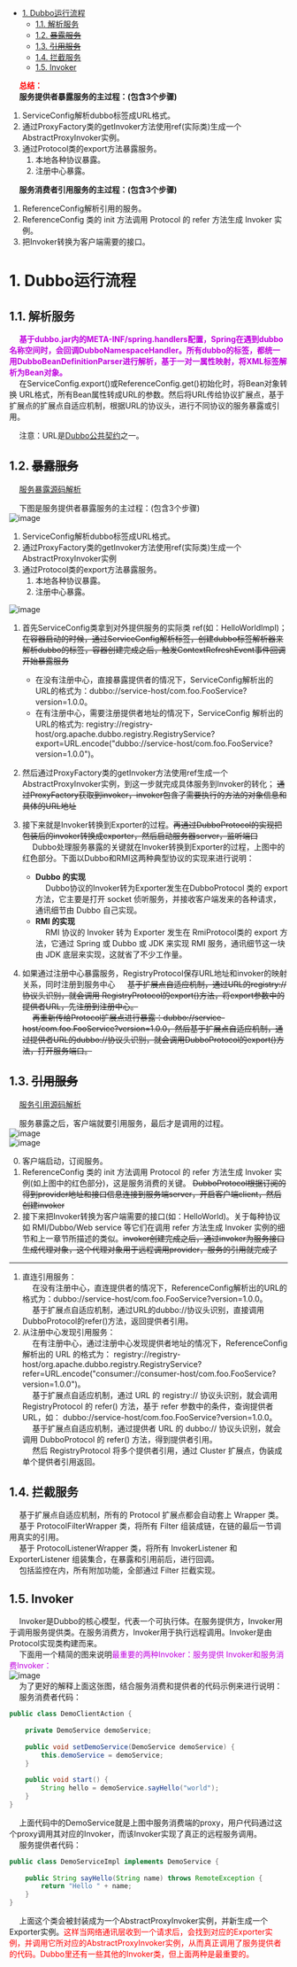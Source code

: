 <!-- TOC -->

- [1. Dubbo运行流程](#1-dubbo运行流程)
    - [1.1. 解析服务](#11-解析服务)
    - [1.2. ~~暴露服务~~](#12-暴露服务)
    - [1.3. ~~引用服务~~](#13-引用服务)
    - [1.4. 拦截服务](#14-拦截服务)
    - [1.5. Invoker](#15-invoker)

<!-- /TOC -->


&emsp; **<font color = "red">总结：</font>**  
&emsp; **服务提供者暴露服务的主过程：(包含3个步骤)**  
1. ServiceConfig解析dubbo标签成URL格式。  
2. 通过ProxyFactory类的getInvoker方法使用ref(实际类)生成一个AbstractProxyInvoker实例。  
3. 通过Protocol类的export方法暴露服务。  
	1. 本地各种协议暴露。  
	2. 注册中心暴露。  


&emsp; **服务消费者引用服务的主过程：(包含3个步骤)**  
1. ReferenceConfig解析引用的服务。  
2. ReferenceConfig 类的 init 方法调用 Protocol 的 refer 方法生成 Invoker 实例。  
3. 把Invoker转换为客户端需要的接口。  



# 1. Dubbo运行流程  
## 1.1. 解析服务  
&emsp; **<font color = "clime">基于dubbo.jar内的META-INF/spring.handlers配置，Spring在遇到dubbo名称空间时，会回调DubboNamespaceHandler。所有dubbo的标签，都统一用DubboBeanDefinitionParser进行解析，基于一对一属性映射，将XML标签解析为Bean对象。</font>**  
&emsp; 在ServiceConfig.export()或ReferenceConfig.get()初始化时，将Bean对象转换 URL格式，所有Bean属性转成URL的参数。然后将URL传给协议扩展点，基于扩展点的扩展点自适应机制，根据URL的协议头，进行不同协议的服务暴露或引用。  

&emsp; 注意：URL是[Dubbo公共契约](https://dubbo.apache.org/zh/docs/v2.7/dev/contract/)之一。    

## 1.2. ~~暴露服务~~  
&emsp; [服务暴露源码解析](/docs/microService/dubbo/export.md)  

&emsp; 下图是服务提供者暴露服务的主过程：(包含3个步骤)  
![image](https://gitee.com/wt1814/pic-host/raw/master/images/microService/Dubbo/dubbo-29.png)   


1. ServiceConfig解析dubbo标签成URL格式。  
2. 通过ProxyFactory类的getInvoker方法使用ref(实际类)生成一个AbstractProxyInvoker实例
3. 通过Protocol类的export方法暴露服务。  
	1. 本地各种协议暴露。
	2. 注册中心暴露。  



![image](https://gitee.com/wt1814/pic-host/raw/master/images/microService/Dubbo/dubbo-53.png)   

1. 首先ServiceConfig类拿到对外提供服务的实际类 ref(如：HelloWorldImpl)； ~~在容器启动的时候，通过ServiceConfig解析标签，创建dubbo标签解析器来解析dubbo的标签，容器创建完成之后，触发ContextRefreshEvent事件回调开始暴露服务~~  
    * 在没有注册中心，直接暴露提供者的情况下，ServiceConfig解析出的URL的格式为：dubbo://service-host/com.foo.FooService?version=1.0.0。
    * 在有注册中心，需要注册提供者地址的情况下，ServiceConfig 解析出的URL的格式为: registry://registry-host/org.apache.dubbo.registry.RegistryService?export=URL.encode("dubbo://service-host/com.foo.FooService?version=1.0.0")。  
2. 然后通过ProxyFactory类的getInvoker方法使用ref生成一个AbstractProxyInvoker实例，到这一步就完成具体服务到Invoker的转化； ~~通过ProxyFactory获取到invoker，invoker包含了需要执行的方法的对象信息和具体的URL地址~~   
3. 接下来就是Invoker转换到Exporter的过程。~~再通过DubboProtocol的实现把包装后的invoker转换成exporter，然后启动服务器server，监听端口~~  
    &emsp; Dubbo处理服务暴露的关键就在Invoker转换到Exporter的过程，上图中的红色部分。下面以Dubbo和RMI这两种典型协议的实现来进行说明：  

    * **Dubbo 的实现**  
    &emsp; Dubbo协议的Invoker转为Exporter发生在DubboProtocol 类的 export 方法，它主要是打开 socket 侦听服务，并接收客户端发来的各种请求，通讯细节由 Dubbo 自己实现。  
    * **RMI 的实现**  
    &emsp; RMI 协议的 Invoker 转为 Exporter 发生在 RmiProtocol类的 export 方法，它通过 Spring 或 Dubbo 或 JDK 来实现 RMI 服务，通讯细节这一块由 JDK 底层来实现，这就省了不少工作量。  
4. 如果通过注册中心暴露服务，RegistryProtocol保存URL地址和invoker的映射关系，同时注册到服务中心
    &emsp; ~~基于扩展点自适应机制，通过URL的registry://协议头识别，就会调用 RegistryProtocol的export()方法，将export参数中的提供者URL，先注册到注册中心。~~  
    &emsp; ~~再重新传给Protocol扩展点进行暴露：dubbo://service-host/com.foo.FooService?version=1.0.0，然后基于扩展点自适应机制，通过提供者URL的dubbo://协议头识别，就会调用DubboProtocol的export()方法，打开服务端口。~~  


## 1.3. ~~引用服务~~
&emsp; [服务引用源码解析](/docs/microService/dubbo/introduce.md)  

&emsp; 服务暴露之后，客户端就要引用服务，最后才是调用的过程。  
![image](https://gitee.com/wt1814/pic-host/raw/master/images/microService/Dubbo/dubbo-30.png)   
![image](https://gitee.com/wt1814/pic-host/raw/master/images/microService/Dubbo/dubbo-54.png)   

0. 客户端启动，订阅服务。  
1. ReferenceConfig 类的 init 方法调用 Protocol 的 refer 方法生成 Invoker 实例(如上图中的红色部分)，这是服务消费的关键。 ~~DubboProtocol根据订阅的得到provider地址和接口信息连接到服务端server，开启客户端client，然后创建invoker~~ 
2. 接下来把Invoker转换为客户端需要的接口(如：HelloWorld)。关于每种协议如 RMI/Dubbo/Web service 等它们在调用 refer 方法生成 Invoker 实例的细节和上一章节所描述的类似。~~invoker创建完成之后，通过invoker为服务接口生成代理对象，这个代理对象用于远程调用provider，服务的引用就完成了~~    

-----

1. 直连引用服务：  
&emsp; 在没有注册中心，直连提供者的情况下，ReferenceConfig解析出的URL的格式为：dubbo://service-host/com.foo.FooService?version=1.0.0。  
&emsp; 基于扩展点自适应机制，通过URL的dubbo://协议头识别，直接调用DubboProtocol的refer()方法，返回提供者引用。  
2. 从注册中心发现引用服务：  
&emsp; 在有注册中心，通过注册中心发现提供者地址的情况下，ReferenceConfig 解析出的 URL 的格式为： registry://registry-host/org.apache.dubbo.registry.RegistryService?refer=URL.encode("consumer://consumer-host/com.foo.FooService?version=1.0.0")。  
&emsp; 基于扩展点自适应机制，通过 URL 的 registry:// 协议头识别，就会调用 RegistryProtocol 的 refer() 方法，基于 refer 参数中的条件，查询提供者 URL，如： dubbo://service-host/com.foo.FooService?version=1.0.0。  
&emsp; 基于扩展点自适应机制，通过提供者 URL 的 dubbo:// 协议头识别，就会调用 DubboProtocol 的 refer() 方法，得到提供者引用。  
&emsp; 然后 RegistryProtocol 将多个提供者引用，通过 Cluster 扩展点，伪装成单个提供者引用返回。  

## 1.4. 拦截服务
&emsp; 基于扩展点自适应机制，所有的 Protocol 扩展点都会自动套上 Wrapper 类。  
&emsp; 基于 ProtocolFilterWrapper 类，将所有 Filter 组装成链，在链的最后一节调用真实的引用。  
&emsp; 基于 ProtocolListenerWrapper 类，将所有 InvokerListener 和 ExporterListener 组装集合，在暴露和引用前后，进行回调。  
&emsp; 包括监控在内，所有附加功能，全部通过 Filter 拦截实现。  

## 1.5. Invoker  
&emsp; Invoker是Dubbo的核心模型，代表一个可执行体。在服务提供方，Invoker用于调用服务提供类。在服务消费方，Invoker用于执行远程调用。Invoker是由Protocol实现类构建而来。  
&emsp; 下面用一个精简的图来说明<font color = "clime">最重要的两种Invoker：服务提供 Invoker和服务消费Invoker：</font>  
![image](https://gitee.com/wt1814/pic-host/raw/master/images/microService/Dubbo/dubbo-31.png)   
&emsp; 为了更好的解释上面这张图，结合服务消费和提供者的代码示例来进行说明：  
&emsp; 服务消费者代码：  

```java
public class DemoClientAction {
 
    private DemoService demoService;
 
    public void setDemoService(DemoService demoService) {
        this.demoService = demoService;
    }
 
    public void start() {
        String hello = demoService.sayHello("world");
    }
}
```
&emsp; 上面代码中的DemoService就是上图中服务消费端的proxy，用户代码通过这个proxy调用其对应的Invoker，而该Invoker实现了真正的远程服务调用。  
&emsp; 服务提供者代码：  

```java
public class DemoServiceImpl implements DemoService {
 
    public String sayHello(String name) throws RemoteException {
        return "Hello " + name;
    }
}
```
&emsp; 上面这个类会被封装成为一个AbstractProxyInvoker实例，并新生成一个Exporter实例。<font color = "red">这样当网络通讯层收到一个请求后，会找到对应的Exporter实例，并调用它所对应的AbstractProxyInvoker实例，从而真正调用了服务提供者的代码。Dubbo里还有一些其他的Invoker类，但上面两种是最重要的。</font>  
